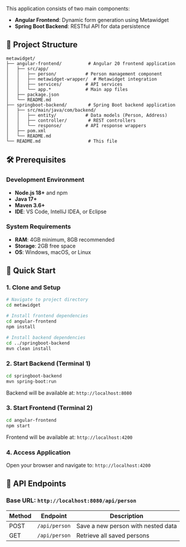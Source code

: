 This application consists of two main components:
- **Angular Frontend**: Dynamic form generation using Metawidget
- **Spring Boot Backend**: RESTful API for data persistence

## 📁 Project Structure

```
metawidget/
├── angular-frontend/          # Angular 20 frontend application
│   ├── src/app/
│   │   ├── person/           # Person management component
│   │   ├── metawidget-wrapper/  # Metawidget integration
│   │   ├── services/         # API services
│   │   └── app.*             # Main app files
│   ├── package.json
│   └── README.md
├── springboot-backend/        # Spring Boot backend application
│   ├── src/main/java/com/backend/
│   │   ├── entity/           # Data models (Person, Address)
│   │   ├── controller/        # REST controllers
│   │   └── response/         # API response wrappers
│   ├── pom.xml
│   └── README.md
└── README.md                  # This file
```

## 🛠️ Prerequisites

### Development Environment
- **Node.js 18+** and npm
- **Java 17+**
- **Maven 3.6+**
- **IDE**: VS Code, IntelliJ IDEA, or Eclipse

### System Requirements
- **RAM**: 4GB minimum, 8GB recommended
- **Storage**: 2GB free space
- **OS**: Windows, macOS, or Linux

## 🚀 Quick Start

### 1. Clone and Setup
```bash
# Navigate to project directory
cd metawidget

# Install frontend dependencies
cd angular-frontend
npm install

# Install backend dependencies
cd ../springboot-backend
mvn clean install
```

### 2. Start Backend (Terminal 1)
```bash
cd springboot-backend
mvn spring-boot:run
```
Backend will be available at: `http://localhost:8080`

### 3. Start Frontend (Terminal 2)
```bash
cd angular-frontend
npm start
```
Frontend will be available at: `http://localhost:4200`

### 4. Access Application
Open your browser and navigate to: `http://localhost:4200`

## 🔧 API Endpoints

### Base URL: `http://localhost:8080/api/person`

| Method | Endpoint | Description |
|--------|----------|-------------|
| POST | `/api/person` | Save a new person with nested data |
| GET | `/api/person` | Retrieve all saved persons |

